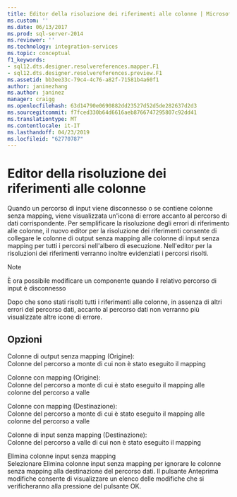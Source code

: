 ```yaml
---
title: Editor della risoluzione dei riferimenti alle colonne | Microsoft Docs
ms.custom: ''
ms.date: 06/13/2017
ms.prod: sql-server-2014
ms.reviewer: ''
ms.technology: integration-services
ms.topic: conceptual
f1_keywords:
- sql12.dts.designer.resolvereferences.mapper.F1
- sql12.dts.designer.resolvereferences.preview.F1
ms.assetid: bb3ee33c-79c4-4c76-a82f-71581b4a60f1
author: janinezhang
ms.author: janinez
manager: craigg
ms.openlocfilehash: 63d14790e0690882dd23527d52d5de282637d2d3
ms.sourcegitcommit: f7fced330b64d6616aeb8766747295807c92dd41
ms.translationtype: MT
ms.contentlocale: it-IT
ms.lasthandoff: 04/23/2019
ms.locfileid: "62770787"
---
```

# <a name="resolve-column-reference-editor"></a>Editor della risoluzione dei riferimenti alle colonne
  Quando un percorso di input viene disconnesso o se contiene colonne senza mapping, viene visualizzata un'icona di errore accanto al percorso di dati corrispondente. Per semplificare la risoluzione degli errori di riferimento alle colonne, il nuovo editor per la risoluzione dei riferimenti consente di collegare le colonne di output senza mapping alle colonne di input senza mapping per tutti i percorsi nell'albero di esecuzione. Nell'editor per la risoluzioni dei riferimenti verranno inoltre evidenziati i percorsi risolti.  
  
> [!NOTE]  
>  È ora possibile modificare un componente quando il relativo percorso di input è disconnesso  
  
 Dopo che sono stati risolti tutti i riferimenti alle colonne, in assenza di altri errori del percorso dati, accanto al percorso dati non verranno più visualizzate altre icone di errore.  
  
## <a name="options"></a>Opzioni  
 Colonne di output senza mapping (Origine):  
 Colonne del percorso a monte di cui non è stato eseguito il mapping  
  
 Colonne con mapping (Origine):  
 Colonne del percorso a monte di cui è stato eseguito il mapping alle colonne del percorso a valle  
  
 Colonne con mapping (Destinazione):  
 Colonne del percorso a monte di cui è stato eseguito il mapping alle colonne del percorso a valle  
  
 Colonne di input senza mapping (Destinazione):  
 Colonne del percorso a valle di cui non è stato eseguito il mapping  
  
 Elimina colonne input senza mapping  
 Selezionare Elimina colonne input senza mapping per ignorare le colonne senza mapping alla destinazione del percorso dati. Il pulsante Anteprima modifiche consente di visualizzare un elenco delle modifiche che si verificheranno alla pressione del pulsante OK.  
  
  
